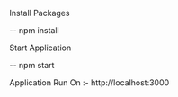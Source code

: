 Install Packages

-- npm install

Start Application

-- npm start

Application Run On :- http://localhost:3000